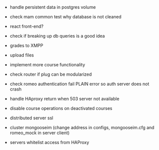 
- handle persistent data in postgres volume
- check mam common test why database is not cleaned
- react front-end?

- check if breaking up db queries is a good idea
- grades to XMPP
- upload files
- implement more course functionality
- check router if plug can be modularized

- check romeo authentication fail PLAIN error so auth server does not crash
- handle HAproxy return when 503 server not available

- disable course operations on deactivated courses

- distributed server ssl

- cluster mongooseim (change address in configs, mongooseim.cfg and romeo_mock in server client)
- servers whitelist access from HAProxy
